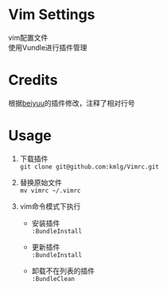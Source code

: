 Vim Settings
==============
vim配置文件   
使用Vundle进行插件管理

Credits
=======

根据[beiyuu](http://beiyuu.com/git-vim-tutorial/)的插件修改，注释了相对行号

Usage
=====

1. 下载插件   
```git clone git@github.com:kmlg/Vimrc.git```   

2. 替换原始文件   
```mv vimrc ~/.vimrc```

3. vim命令模式下执行  
     
    * 安装插件       
        ```:BundleInstall```

    * 更新插件    
        ```:BundleInstall```

    * 卸载不在列表的插件    
        ```:BundleClean```



